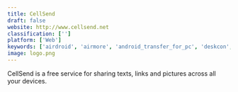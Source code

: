```yaml
---
title: CellSend
draft: false 
website: http://www.cellsend.net
classification: ['']
platform: ['Web']
keywords: ['airdroid', 'airmore', 'android_transfer_for_pc', 'deskcon', 'dual_monitor_taskbar', 'filecast', 'gotify', 'join', 'join_by_joaoapps', 'kde_connect', 'kopy', 'mobizen', 'panacea', 'pushbullet', 'pushjet', 'pushline', 'pushwoosh', 'samsung_dex', 'samsung_sidesync', 'zeplin']
image: logo.png
---
```

CellSend is a free service for sharing texts, links and pictures across all your devices.